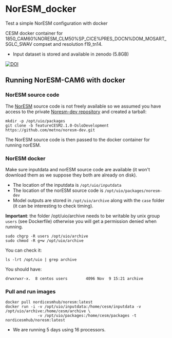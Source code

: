 # NorESM_docker

Test a simple NorESM configuration with docker

CESM docker container for 1850_CAM60%NORESM_CLM50%SP_CICE%PRES_DOCN%DOM_MOSART_SGLC_SWAV compset and resolution f19_tn14.

- Input dataset is stored and available in zenodo (5.8GB)

[![DOI](https://zenodo.org/badge/DOI/10.5281/zenodo.3542460.svg)](https://doi.org/10.5281/zenodo.3542460)

## Running NorESM-CAM6 with docker

### NorESM source code

The [NorESM](https://noresm-docs.readthedocs.io/en/latest/) source code is not freely available so we assumed you have access to the private [Noresm-dev repository](https://github.com/metno/noresm-dev) and created a tarball:

```
mkdir -p /opt/uio/packages
git clone -b featureCESM2.1.0-OsloDevelopment https://github.com/metno/noresm-dev.git
```
The NorESM source code is then passed to the docker container for running norESM.

### NorESM docker

Make sure inputdata and norESM source code are available (it won't download them as we suppose they both are already on disk). 
- The location of the inputdata is `/opt/uio/inputdata` 
- The location of the norESM source code is `/opt/uio/packages/noresm-dev` 
- Model outputs are stored in `/opt/uio/archive` along with the `case` folder (it can be interesting to check timing).

**Important**: the folder /opt/uio/archive needs to be writable by unix group `users` (see Dockerfile) otherwise you will get a permission denied when running.

```
sudo chgrp -R users /opt/uio/archive
sudo chmod -R g+w /opt/uio/archive
```

You can check it:

```
ls -lrt /opt/uio | grep archive
```

You should have:

```
drwxrwxr-x.  8 centos users        4096 Nov  9 15:21 archive
```

### Pull and run images

```
docker pull nordicesmhub/noresm:latest
docker run -i -v /opt/uio/inputdata:/home/cesm/inputdata -v /opt/uio/archive:/home/cesm/archive \
              -v /opt/uio/packages:/home/cesm/packages -t nordicesmhub/noresm:latest
```

- We are running 5 days using 16 processors.


